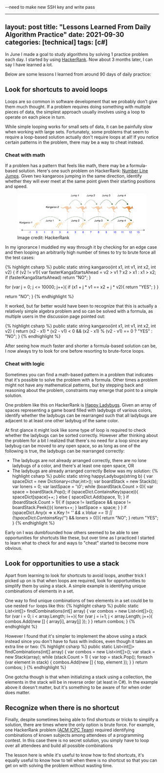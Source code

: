 --need to make new SSH key and write pass

---
layout: post
title:  "Lessons Learned From Daily Algorithm Practice"
date:   2021-09-30
categories: [technical]
tags: [c#]
---

In June I made a goal to study algorithms by solving 1 practice problem each day. I started by using [HackerRank](https://www.hackerrank.com). Now about 3 months later, I can say I have learned a lot. 

Below are some lessons I learned from around 90 days of daily practice:

## Look for shortcuts to avoid loops
Loops are so common in software development that we probably don't give them much thought. If a problem requires doing something with multiple pieces of data, the simplest approach usually involves using a loop to operate on each piece in turn. 

While simple looping works for small sets of data, it can be painfully slow when working with large sets. Fortunately, some problems that seem to require a loop-based solution actually don't require loops at all! If you notice certain patterns in the problem, there may be a way to cheat instead.

### Cheat with math
If a problem has a pattern that feels like math, there may be a formula-based solution. Here's one such problem on HackerRank: [Number Line Jumps](https://www.hackerrank.com/challenges/kangaroo/problem). Given two kangaroos jumping in the same direction, identify whether they will ever meet at the same point given their starting positions and speed.
<figure>
  <img src="/static/img/number-line-jumps.png" alt="illustration of kangaroos jumping on a number line"/>
  <figcaption>Image credit: HackerRank</figcaption>
</figure>

In my ignorance I muddled my way through it by checking for an edge case and then looping an arbitrarily high number of times to try to brute force all the test cases:

{% highlight csharp %}
public static string kangaroo(int x1, int v1, int x2, int v2)
{
  if (v2 != v1){
      var fasterKangaStartsAhead = v2 > v1 ? x2 > x1 : x1 > x2;
      if (fasterKangaStartsAhead) return "NO";
  }
  
  for (var j = 0; j <= 10000; j++){
      if (x1 + j * v1 == x2 + j * v2){
          return "YES";
      }
  }
  
  return "NO";
}
{% endhighlight %}

It worked, but far better would have been to recognize that this is actually a relatively simple algebra problem and so can be solved with a formula, as multiple users in the discussion page pointed out:

{% highlight csharp %}
public static string kangaroo(int x1, int v1, int x2, int v2)
{
  return (x2 - x1) * (v2 - v1) < 0 && (x2 - x1) % (v2 - v1) == 0 ? 
    "YES" : 
    "NO";
}
{% endhighlight %}

After seeing how much faster and shorter a formula-based solution can be, I now always try to look for one before resorting to brute-force loops.

### Cheat with logic
Sometimes you can find a math-based pattern in a problem that indicates that it's possible to solve the problem with a formula. Other times a problem might not have any mathematical patterns, but by stepping back and reasoning about the problem, constraints may emerge that point to a simple solution.

One problem like this on HackerRank is [Happy Ladybugs](https://www.hackerrank.com/challenges/happy-ladybugs/forum). Given an array of spaces representing a game board filled with ladybugs of various colors, identify whether the ladybugs can be rearranged such that all ladybugs are adjacent to at least one other ladybug of the same color.

At first glance it might look like some type of loop is required to check whether the ladybugs can be sorted correctly. However after thinking about the problem for a bit I realized that there's no need for a loop since any ladybug can be moved to any open space, so as long as one of the following is true, the ladybugs can be rearranged correctly:
* The ladybugs are not already arranged correctly, there are no lone ladybugs of a color, and there's at least one open space, OR
* The ladybugs are already arranged correctly
Below was my solution:
{% highlight csharp %}
public static string happyLadybugs(string b)
{
  var spaceDict = new Dictionary<char,int>();
  var boardStack = new Stack<char>(b);
  var loners = 0;
  var lastSpace = '\0';
  while (boardStack.Count > 0){
    var space = boardStack.Pop();
    if (spaceDict.ContainsKey(space)){
        spaceDict[space]++;
    }
    else {
        spaceDict.Add(space, 1);
    }
    if (boardStack.Count > 1){
        if (space != lastSpace && space != boardStack.Peek()){
            loners++;
        }
        lastSpace = space;
    }
  }
  if (spaceDict.Any(x => x.Key != '_' && x.Value == 1)
      || (!spaceDict.ContainsKey('_') && loners > 0)){
      return "NO";
  }
  return "YES";
}
{% endhighlight %}

Early on I was dumbfounded how others seemed to be able to see opportunities for shortcuts like these, but over time as I practiced I started to learn what to check for and ways to "cheat" started to become more obvious.

## Look for opportunities to use a stack
Apart from learning to look for shortcuts to avoid loops, another trick I picked up on is that when loops are required, look for opportunities to simplify them by using a stack. A simple example is identifying unique combinations of elements in a set.

One way to find unique combinations of two elements in a set could be to use nested `for` loops like this:
{% highlight csharp %}
public static List<int[]> findCombinations(int[] array)
{
  var combos = new List<int[]>();
  for (var i = 0; i < array.Length; i++){
    for (var j = i+1; j < array.Length; j++){
      combos.Add(new [] { array[i], array[j] });
    }
  }
  return combos;
}
{% endhighlight %}

However I found that it's simpler to implement the above using a stack instead since you don't have to fuss with indices, even though it takes an extra line or two:
{% highlight csharp %}
public static List<int[]> findCombinations(int[] array)
{
  var combos = new List<int[]>();
  var stack = new Stack<int>(array);
  while (stack.Count > 1) {
    var top = stack.Pop();
    foreach (var element in stack) {
      combos.Add(new [] { top, element });
    }
  }
  return combos;
}
{% endhighlight %}

One gotcha though is that when initializing a stack using a collection, the elements in the stack will be in reverse order (at least in C#). In the example above it doesn't matter, but it's something to be aware of for when order does matter.

## Recognize when there is no shortcut
Finally, despite sometimes being able to find shortcuts or tricks to simplify a solution, there are times where the only option is brute force. For example, one HackerRank problem ([ACM ICPC Team](https://www.hackerrank.com/challenges/acm-icpc-team/problem)) required identifying combinations of known subjects among attendees of a programming contest. In this case there is no secret solution, you simply have to loop over all attendees and build all possible combinations

The lesson here is while it's useful to know how to find shortcuts, it's equally useful to know how to tell when there is no shortcut so that you can get on with solving the problem without wasting time.

